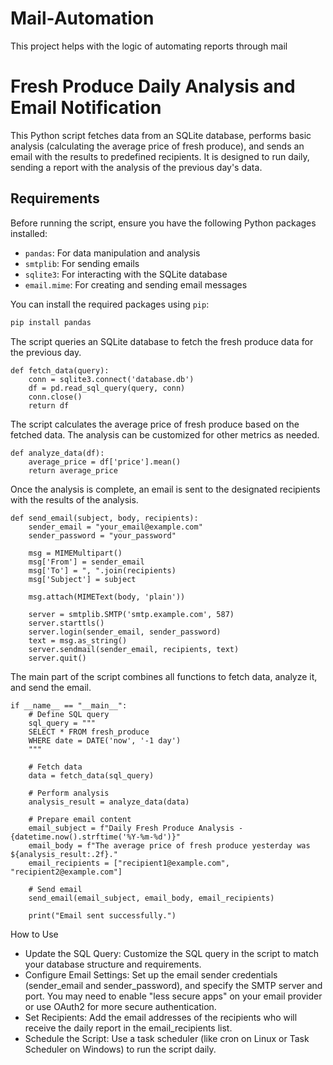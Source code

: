 # Mail-Automation
This project helps with the logic of automating reports through mail

# Fresh Produce Daily Analysis and Email Notification

This Python script fetches data from an SQLite database, performs basic analysis (calculating the average price of fresh produce), and sends an email with the results to predefined recipients. It is designed to run daily, sending a report with the analysis of the previous day's data.

## Requirements

Before running the script, ensure you have the following Python packages installed:

- `pandas`: For data manipulation and analysis
- `smtplib`: For sending emails
- `sqlite3`: For interacting with the SQLite database
- `email.mime`: For creating and sending email messages

You can install the required packages using `pip`:

```bash
pip install pandas
```
The script queries an SQLite database to fetch the fresh produce data for the previous day.
```
def fetch_data(query):
    conn = sqlite3.connect('database.db')
    df = pd.read_sql_query(query, conn)
    conn.close()
    return df
```
The script calculates the average price of fresh produce based on the fetched data. The analysis can be customized for other metrics as needed.
```
def analyze_data(df):
    average_price = df['price'].mean()
    return average_price
```
Once the analysis is complete, an email is sent to the designated recipients with the results of the analysis.
```
def send_email(subject, body, recipients):
    sender_email = "your_email@example.com"
    sender_password = "your_password"

    msg = MIMEMultipart()
    msg['From'] = sender_email
    msg['To'] = ", ".join(recipients)
    msg['Subject'] = subject

    msg.attach(MIMEText(body, 'plain'))

    server = smtplib.SMTP('smtp.example.com', 587)
    server.starttls()
    server.login(sender_email, sender_password)
    text = msg.as_string()
    server.sendmail(sender_email, recipients, text)
    server.quit()
```
The main part of the script combines all functions to fetch data, analyze it, and send the email.

```
if __name__ == "__main__":
    # Define SQL query
    sql_query = """
    SELECT * FROM fresh_produce
    WHERE date = DATE('now', '-1 day')
    """
    
    # Fetch data
    data = fetch_data(sql_query)
    
    # Perform analysis
    analysis_result = analyze_data(data)
    
    # Prepare email content
    email_subject = f"Daily Fresh Produce Analysis - {datetime.now().strftime('%Y-%m-%d')}"
    email_body = f"The average price of fresh produce yesterday was ${analysis_result:.2f}."
    email_recipients = ["recipient1@example.com", "recipient2@example.com"]

    # Send email
    send_email(email_subject, email_body, email_recipients)

    print("Email sent successfully.")
```
How to Use
- Update the SQL Query: Customize the SQL query in the script to match your database structure and requirements.
- Configure Email Settings: Set up the email sender credentials (sender_email and sender_password), and specify the SMTP server and port. You may need to enable "less secure apps" on your email provider or use OAuth2 for more secure authentication.
- Set Recipients: Add the email addresses of the recipients who will receive the daily report in the email_recipients list.
- Schedule the Script: Use a task scheduler (like cron on Linux or Task Scheduler on Windows) to run the script daily.
